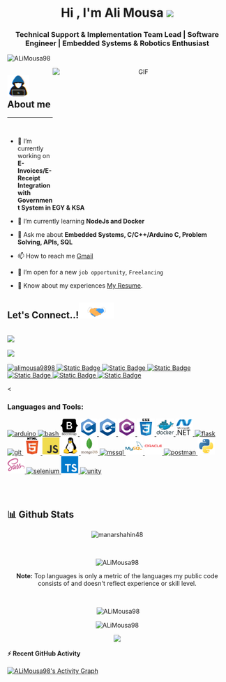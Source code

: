 <h1 align="center">Hi , I'm Ali Mousa <img src="https://media.giphy.com/media/hvRJCLFzcasrR4ia7z/giphy.gif" width="35"></h1>
<h3 align="center">Technical Support  & Implementation Team Lead | Software Engineer | Embedded Systems & Robotics Enthusiast</h3>

<p align="left"><img src="https://komarev.com/ghpvc/?username=ALiMousa98&label=Profile%20views&color=0e75b6&style=flat" alt="ALiMousa98" /> </p>

<a target="_blank" align="center">
  <img align="right" top="500" height="300" width="400" alt="GIF" src="https://media.giphy.com/media/SWoSkN6DxTszqIKEqv/giphy.gif">
</a>

 ## <picture><img src = "https://github.com/0xAbdulKhalid/0xAbdulKhalid/raw/main/assets/mdImages/about_me.gif" width = 50px></picture> **About me**
 <hr>
 <br>

- 🔭 I’m currently working on **E-Invoices/E-Receipt Integration with Government System in EGY & KSA**

- 🌱 I’m currently learning **NodeJs and Docker**

- 💬 Ask me about **Embedded Systems, C/C++/Arduino C, Problem Solving, APIs, SQL**

- 📫 How to reach me [Gmail](mailto:ali.abdelaal1998@gmail.com)

- :thinking: I’m open for a new `job opportunity`, `Freelancing` 

- 📄 Know about my experiences [My Resume](https://docs.google.com/document/d/15ewzXUY8A0yINln-R8QqYD-c25yLzJxh/edit?usp=sharing).



## <b> Let's Connect..!</b><img src="https://github.com/0xAbdulKhalid/0xAbdulKhalid/raw/main/assets/mdImages/handshake.gif" width ="80">
<br>
<img src="https://user-images.githubusercontent.com/73097560/115834477-dbab4500-a447-11eb-908a-139a6edaec5c.gif">
<br>

<p align="left">

  <a href="mailto:ali.abdelaal19988@gmail.com" title="Gmail"><img src="https://img.shields.io/badge/Gmail-D14836?style=for-the-badge&logo=gmail&logoColor=white"/>
   </a>

  <a href="https://linkedin.com/in/alimousa9898" target="blank">
    <img alt="alimousa9898" src="https://img.shields.io/badge/linkedin-%25230A66C2.svg?style=for-the-badge&logo=linkedin&logoColor=white&color=blue">
  </a>

  <a href="https://twitter.com/AliMous47009370" target="blank">
   <img alt="Static Badge" src="https://img.shields.io/badge/Follow-%40AliMous47009370-%25230A66C2.svg?style=for-the-badge&logo=X&color=blue">
   </a>
  
  <a href="https://www.facebook.com/anonymous98.17" target="blank">
   <img alt="Static Badge" src="https://img.shields.io/badge/Facebook-1877F2?style=for-the-badge&logo=facebook&logoColor=white">
   </a>

  <a href="https://github.com/ALiMousa98" target="blank">
    <img alt="Static Badge" src="https://img.shields.io/badge/github-%25230A66C2.svg?style=for-the-badge&logo=github&color=black">
   </a>

  <a href="https://stackoverflow.com/users/23481504/ali-mousa" target="blank">
    <img alt="Static Badge" src="https://img.shields.io/badge/stack%20overflow-FE7A16?logo=stack-overflow&logoColor=white&style=for-the-badge">
   </a>

   <a href="https://discordapp.com/users/918142366290956349" target="blank">
    <img alt="Static Badge" src="https://img.shields.io/badge/Discord-7289DA?style=for-the-badge&logo=discord&logoColor=white">
   </a>

   <a href="https://t.me/AliMousa98" target="blank">
    <img alt="Static Badge" src="https://img.shields.io/badge/Telegram-2CA5E0?style=for-the-badge&logo=telegram&logoColor=white">
   </a> 
</p>

<<h3 align="left">Languages and Tools:</h3>
<p align="left"> <a href="https://www.arduino.cc/" target="_blank" rel="noreferrer"> <img src="https://cdn.worldvectorlogo.com/logos/arduino-1.svg" alt="arduino" width="40" height="40"/> </a> <a href="https://www.gnu.org/software/bash/" target="_blank" rel="noreferrer"> <img src="https://www.vectorlogo.zone/logos/gnu_bash/gnu_bash-icon.svg" alt="bash" width="40" height="40"/> </a> <a href="https://getbootstrap.com" target="_blank" rel="noreferrer"> <img src="https://raw.githubusercontent.com/devicons/devicon/master/icons/bootstrap/bootstrap-plain-wordmark.svg" alt="bootstrap" width="40" height="40"/> </a> <a href="https://www.cprogramming.com/" target="_blank" rel="noreferrer"> <img src="https://raw.githubusercontent.com/devicons/devicon/master/icons/c/c-original.svg" alt="c" width="40" height="40"/> </a> <a href="https://www.w3schools.com/cpp/" target="_blank" rel="noreferrer"> <img src="https://raw.githubusercontent.com/devicons/devicon/master/icons/cplusplus/cplusplus-original.svg" alt="cplusplus" width="40" height="40"/> </a> <a href="https://www.w3schools.com/cs/" target="_blank" rel="noreferrer"> <img src="https://raw.githubusercontent.com/devicons/devicon/master/icons/csharp/csharp-original.svg" alt="csharp" width="40" height="40"/> </a> <a href="https://www.w3schools.com/css/" target="_blank" rel="noreferrer"> <img src="https://raw.githubusercontent.com/devicons/devicon/master/icons/css3/css3-original-wordmark.svg" alt="css3" width="40" height="40"/> </a> <a href="https://www.docker.com/" target="_blank" rel="noreferrer"> <img src="https://raw.githubusercontent.com/devicons/devicon/master/icons/docker/docker-original-wordmark.svg" alt="docker" width="40" height="40"/> </a> <a href="https://dotnet.microsoft.com/" target="_blank" rel="noreferrer"> <img src="https://raw.githubusercontent.com/devicons/devicon/master/icons/dot-net/dot-net-original-wordmark.svg" alt="dotnet" width="40" height="40"/> </a> <a href="https://flask.palletsprojects.com/" target="_blank" rel="noreferrer"> <img src="https://www.vectorlogo.zone/logos/pocoo_flask/pocoo_flask-icon.svg" alt="flask" width="40" height="40"/> </a> <a href="https://git-scm.com/" target="_blank" rel="noreferrer"> <img src="https://www.vectorlogo.zone/logos/git-scm/git-scm-icon.svg" alt="git" width="40" height="40"/> </a> <a href="https://www.w3.org/html/" target="_blank" rel="noreferrer"> <img src="https://raw.githubusercontent.com/devicons/devicon/master/icons/html5/html5-original-wordmark.svg" alt="html5" width="40" height="40"/> </a> <a href="https://developer.mozilla.org/en-US/docs/Web/JavaScript" target="_blank" rel="noreferrer"> <img src="https://raw.githubusercontent.com/devicons/devicon/master/icons/javascript/javascript-original.svg" alt="javascript" width="40" height="40"/> </a> <a href="https://www.linux.org/" target="_blank" rel="noreferrer"> <img src="https://raw.githubusercontent.com/devicons/devicon/master/icons/linux/linux-original.svg" alt="linux" width="40" height="40"/> </a> <a href="https://www.mongodb.com/" target="_blank" rel="noreferrer"> <img src="https://raw.githubusercontent.com/devicons/devicon/master/icons/mongodb/mongodb-original-wordmark.svg" alt="mongodb" width="40" height="40"/> </a> <a href="https://www.microsoft.com/en-us/sql-server" target="_blank" rel="noreferrer"> <img src="https://www.svgrepo.com/show/303229/microsoft-sql-server-logo.svg" alt="mssql" width="40" height="40"/> </a> <a href="https://www.mysql.com/" target="_blank" rel="noreferrer"> <img src="https://raw.githubusercontent.com/devicons/devicon/master/icons/mysql/mysql-original-wordmark.svg" alt="mysql" width="40" height="40"/> </a> <a href="https://www.oracle.com/" target="_blank" rel="noreferrer"> <img src="https://raw.githubusercontent.com/devicons/devicon/master/icons/oracle/oracle-original.svg" alt="oracle" width="40" height="40"/> </a> <a href="https://postman.com" target="_blank" rel="noreferrer"> <img src="https://www.vectorlogo.zone/logos/getpostman/getpostman-icon.svg" alt="postman" width="40" height="40"/> </a> <a href="https://www.python.org" target="_blank" rel="noreferrer"> <img src="https://raw.githubusercontent.com/devicons/devicon/master/icons/python/python-original.svg" alt="python" width="40" height="40"/> </a> <a href="https://sass-lang.com" target="_blank" rel="noreferrer"> <img src="https://raw.githubusercontent.com/devicons/devicon/master/icons/sass/sass-original.svg" alt="sass" width="40" height="40"/> </a> <a href="https://www.selenium.dev" target="_blank" rel="noreferrer"> <img src="https://raw.githubusercontent.com/detain/svg-logos/780f25886640cef088af994181646db2f6b1a3f8/svg/selenium-logo.svg" alt="selenium" width="40" height="40"/> </a> <a href="https://www.typescriptlang.org/" target="_blank" rel="noreferrer"> <img src="https://raw.githubusercontent.com/devicons/devicon/master/icons/typescript/typescript-original.svg" alt="typescript" width="40" height="40"/> </a> <a href="https://unity.com/" target="_blank" rel="noreferrer"> <img src="https://www.vectorlogo.zone/logos/unity3d/unity3d-icon.svg" alt="unity" width="40" height="40"/> </a> </p>
 <br/>
 <br/>
 
 ## 📊 Github Stats
<p align="center"><img src="https://github-readme-streak-stats.herokuapp.com/?user=ALiMousa98&theme=tokyonight_duo" alt="manarshahin48" /></p>
  <br/>

<p align="center"><img align="center" src="https://github-readme-stats.vercel.app/api/top-langs?username=ALiMousa98&theme=algolia&show_icons=true&locale=en&layout=compact" alt="ALiMousa98" /><p align ="center"><b>Note:</b> Top languages is only a metric of the languages my public code consists of and doesn't reflect experience or skill level.</p></p>
 <br/>
 

<p align="center">&nbsp;<img align="center" src="https://github-readme-stats.vercel.app/api?username=ALiMousa98&theme=algolia&show_icons=true&locale=en" alt="ALiMousa98" /></p>

<p align = "center"><img align="center" src="https://github-readme-streak-stats.herokuapp.com/?user=ALiMousa98&theme=algolia" alt="ALiMousa98" /></p>
<p align="center"> <a href="https://github.com/ryo-ma/github-profile-trophy"><img src="https://github-profile-trophy.vercel.app/?username=ALiMousa98&theme=algolia& alt="ALiMousa98" /></a> </p>
<summary><b>⚡ Recent GitHub Activity</b></summary>
  <br/>
   <a href="https://github.com/ALiMousa98"><img alt="ALiMousa98's Activity Graph" src="https://activity-graph.herokuapp.com/graph?username=ALiMousa98&custom_title=ALiMousa98's%20Contribution%20Graph&theme=react-dark" /></a>
  <br/>
